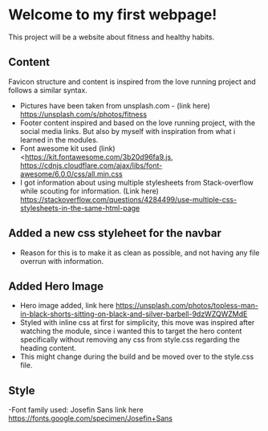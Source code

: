 # Welcome to my first webpage! 
This project will be a website about fitness and healthy habits. 

## Content 
Favicon structure and content is inspired from the love running project and follows a similar syntax. 

- Pictures have been taken from unsplash.com - (link here) <https://unsplash.com/s/photos/fitness>
- Footer content inspired and based on the love running project, with the social media links. But also by myself with inspiration from what i learned in the modules.
- Font awesome kit used (link) <<https://kit.fontawesome.com/3b20d96fa9.js,> <https://cdnjs.cloudflare.com/ajax/libs/font-awesome/6.0.0/css/all.min.css>
- I got information about using multiple stylesheets from Stack-overflow while scouting for information. (Link here) <https://stackoverflow.com/questions/4284499/use-multiple-css-stylesheets-in-the-same-html-page>

## Added a new css styleheet for the navbar
- Reason for this is to make it as clean as possible, and not having any file overrun with information. 

## Added Hero Image 

- Hero image added, link here https://unsplash.com/photos/topless-man-in-black-shorts-sitting-on-black-and-silver-barbell-9dzWZQWZMdE
- Styled with inline css at first for simplicity, this move was inspired after watching the module, since i wanted this to target the hero content specifically without removing any css from style.css regarding the heading content.
- This might change during the build and be moved over to the style.css file.

## Style
-Font family used: Josefin Sans link here <https://fonts.google.com/specimen/Josefin+Sans>
